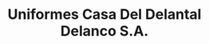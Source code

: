 ---
title: "Uniformes Casa Del Delantal Delanco S.A."
url: /san-jose/uniformes-casa-del-delantal-delanco-s-a/
shop: Allgemein
---
